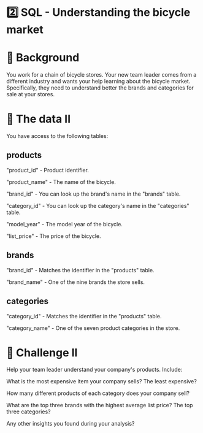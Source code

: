 # 2️⃣ SQL - Understanding the bicycle market


# 📖 Background
You work for a chain of bicycle stores. Your new team leader comes from a different industry and wants your help learning about the bicycle market. Specifically, they need to understand better the brands and categories for sale at your stores.

# 💾 The data II

You have access to the following tables:

## products

"product_id" - Product identifier.

"product_name" - The name of the bicycle.

"brand_id" - You can look up the brand's name in the "brands" table.

"category_id" - You can look up the category's name in the "categories" table.

"model_year" - The model year of the bicycle.

"list_price" - The price of the bicycle.

## brands

"brand_id" - Matches the identifier in the "products" table.

"brand_name" - One of the nine brands the store sells.

## categories

"category_id" - Matches the identifier in the "products" table.

"category_name" - One of the seven product categories in the store.


# 💪 Challenge II

Help your team leader understand your company's products. Include:

What is the most expensive item your company sells? The least expensive?

How many different products of each category does your company sell?

What are the top three brands with the highest average list price? The top three categories?

Any other insights you found during your analysis?
